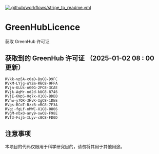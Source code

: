 [![.github/workflows/stripe_to_readme.yml](https://github.com/zjx-kimi/GreenHubLicence/actions/workflows/stripe_to_readme.yml/badge.svg)](https://github.com/zjx-kimi/GreenHubLicence/actions/workflows/stripe_to_readme.yml)
# GreenHubLicence
获取 GreenHub 许可证
## 获取到的 GreenHub 许可证 （2025-01-02 08 : 00 更新）
```
RVkk-vp5A-c0aD-ByC8-D9FC
RVkM-LYjg-uY2m-R6C8-9FFA
RVjn-GLUs-nG0G-2FC8-3CAE
RVjk-AqMr-nd2d-kUC8-8746
RVjE-6NpS-Og7x-X1C8-BDBB
RVhw-y7QK-3HvK-IgC8-1DEE
RVgs-BCoT-BzzB-vRC8-7F3A
RVgj-fgLf-nMWC-X1C8-0806
RVgM-nbxO-any9-swC8-F98E
RVf3-Fsjb-ILyv-c0C8-FD0D
```

## 注意事项

本项目的代码仅限用于科学研究目的，请勿将其用于其他用途。

